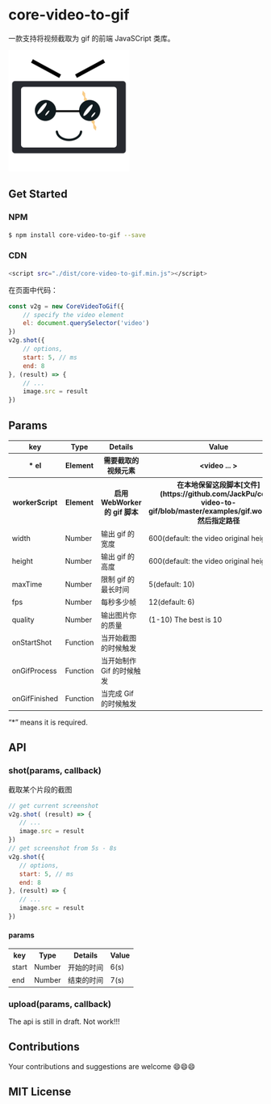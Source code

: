 # core-video-to-gif

一款支持将视频截取为 gif 的前端 JavaSCript 类库。

<img width="240" src="./docs/core-video-to-gif.png">

## Get Started

### NPM

``` bash
$ npm install core-video-to-gif --save
```

### CDN

``` bash
<script src="./dist/core-video-to-gif.min.js"></script>
```

在页面中代码：

``` js
const v2g = new CoreVideoToGif({
    // specify the video element
    el: document.querySelector('video')
})
v2g.shot({
    // options,
    start: 5, // ms
    end: 8
}, (result) => {
    // ...
    image.src = result
})
```

## Params

<table width="100%">
    <tr>
        <th>key</th>
        <th>Type</th>
        <th>Details</th>
        <th>Value</th>
    </tr>
    <tr>
        <th> * el</th>
        <th>Element</th>
        <th>需要截取的视频元素</th>
        <th>&lt;video ... &gt;</th>
    </tr>
    <tr>
        <th> workerScript</th>
        <th>Element</th>
        <th>启用 WebWorker 的 gif 脚本</th>
        <th>在本地保留这段脚本[文件](https://github.com/JackPu/core-video-to-gif/blob/master/examples/gif.worker.js), 然后指定路径</th>
    </tr>
    <tr>
        <td>width</td>
        <td>Number</td>
        <td>输出 gif 的宽度</td>
        <td>600(default: the video original height)</td>
    </tr>
    <tr>
        <td>height</td>
        <td>Number</td>
        <td>输出 gif 的高度</td>
        <td>600(default: the video original height)</td>
    </tr>
    <tr>
        <td>maxTime</td>
        <td>Number</td>
        <td>限制 gif 的最长时间</td>
        <td>5(default: 10)</td>
    </tr>
    <tr>
        <td>fps</td>
        <td>Number</td>
        <td>每秒多少帧</td>
        <td>12(default: 6)</td>
    </tr>
    <tr>
        <td>quality</td>
        <td>Number</td>
        <td>输出图片你的质量</td>
        <td>(1-10) The best is 10</td>
    </tr>
    <tr>
        <td>onStartShot</td>
        <td>Function</td>
        <td>当开始截图的时候触发</td>
        <td></td>
    </tr>
    <tr>
        <td>onGifProcess</td>
        <td>Function</td>
        <td>当开始制作 Gif 的时候触发</td>
        <td></td>
    </tr>
    <tr>
        <td>onGifFinished</td>
        <td>Function</td>
        <td>当完成 Gif 的时候触发 </td>
        <td></td>
    </tr>
</table>

 “*” means it is required.

##  API

### shot(params, callback)

 截取某个片段的截图

 ``` js
 // get current screenshot
v2g.shot( (result) => {
    // ...
    image.src = result
})
// get screenshot from 5s - 8s
v2g.shot({
    // options,
    start: 5, // ms
    end: 8
}, (result) => {
    // ...
    image.src = result
})
 ```

 #### params 

 <table width="100%">
    <tr>
        <th>key</th>
        <th>Type</th>
        <th>Details</th>
        <th>Value</th>
    </tr>
    <tr>
        <td>start</td>
        <td>Number</td>
        <td>开始的时间</td>
        <td>6(s)</td>
    </tr>
    <tr>
        <td>end</td>
        <td>Number</td>
        <td>结束的时间</td>
        <td>7(s)</td>
    </tr>
</table>

### upload(params, callback)

The api is still in draft. Not work!!!


## Contributions

Your contributions and suggestions are welcome 😄😄😄

## MIT License











